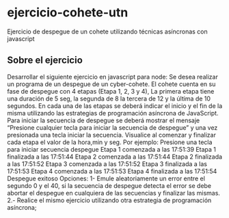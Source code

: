 # ejercicio-cohete-utn
Ejercicio de despegue de un cohete utilizando técnicas asíncronas con javascript

## Sobre el ejercicio

Desarrollar el siguiente ejercicio en javascript para node: Se desea realizar un programa de
un despegue de un cyber-cohete. El cohete cuenta en su fase de despegue con 4 etapas
(Etapa 1, 2, 3 y 4), La primera etapa tiene una duración de 5 seg, la segunda de 8 la tercera
de 12 y la última de 10 segundos. En cada una de las etapas se deberá indicar el inicio y el
fin de la misma utilizando las estrategias de programación asíncrona de JavaScript. Para
iniciar la secuencia de despegue se deberá mostrar el mensaje “Presione cualquier tecla
para iniciar la secuencia de despegue” y una vez presionada una tecla iniciar la secuencia.
Visualice al comenzar y finalizar cada etapa el valor de la hora,min y seg.
Por ejemplo:
Presione una tecla para iniciar secuencia despegue
Etapa 1 comenzada a las 17:51:39
Etapa 1 finalizada a las 17:51:44
Etapa 2 comenzada a las 17:51:44
Etapa 2 finalizada a las 17:51:52
Etapa 3 comenzada a las 17:51:52
Etapa 3 finalizada a las 17:51:53
Etapa 4 comenzada a las 17:51:53
Etapa 4 finalizada a las 17:51:54
Despegue exitoso
Opciones:
1- Emule aleatoriamente un error entre el segundo 0 y el 40, si la secuencia de despegue
detecta el error se debe abortar el despegue en cualquiera de las secuencias y finalizar las
mismas.
2.- Realice el mismo ejercicio utilizando otra estrategia de programación asíncrona;
